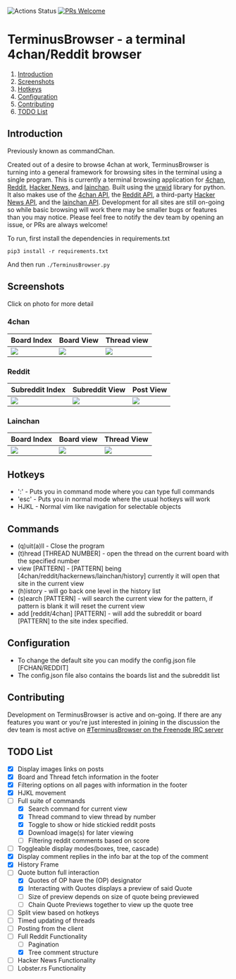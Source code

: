 ![Actions Status](https://github.com/wtheisen/TerminusBrowser/workflows/Python%20application/badge.svg)
[![PRs Welcome](https://img.shields.io/badge/PRs-welcome-brightgreen.svg?style=flat-square)](http://makeapullrequest.com)

# TerminusBrowser - a terminal 4chan/Reddit browser
1. [Introduction](#introduction)
2. [Screenshots](#screenshots)
3. [Hotkeys](#hotkeys)
4. [Configuration](#config)
5. [Contributing](#contrib)
6. [TODO List](#todoList)

## Introduction <a name="introduction"></a>

Previously known as commandChan.

Created out of a desire to browse 4chan at work, TerminusBrowser is turning into a general framework for browsing
sites in the terminal using a single program.
This is currently a terminal browsing application for [4chan](https://www.4chan.org/), [Reddit](https://www.reddit.com/), [Hacker News](https://news.ycombinator.com/), and [lainchan](https://www.lainchan.org/).
Built using the [urwid](https://github.com/urwid/urwid/) library for python.
It also makes use of the [4chan API](https://github.com/4chan/4chan-API), the [Reddit API](https://www.reddit.com/dev/api/), a third-party [Hacker News API](https://hn.algolia.com/api), and the [lainchan API](https://github.com/vichan-devel/vichan-API/). Development for all sites are still on-going so while basic browsing will work there may be smaller bugs or features than you may notice. Please feel free to notify the dev team by opening an issue, or PRs are always welcome!

To run, first install the dependencies in requirements.txt

```
pip3 install -r requirements.txt
```

And then run `./TerminusBrowser.py`

## Screenshots <a name="screenshots"></a>

Click on photo for more detail

### 4chan

|      Board Index   |  Board View         | Thread view   |
| ------------- |-------------| -----|
|![](./screenshots/fchan_boards.png?raw=true) | ![](./screenshots/fchan_threads.png?raw=true) |![](./screenshots/fchan_post.png?raw=true)  |


### Reddit

| Subreddit Index | Subreddit View | Post View |
| ------- | ---------- | -------|
|![](./screenshots/reddit_subs.png?raw=true) | ![](./screenshots/reddit_threads.png?raw=true)| ![](./screenshots/reddit_comments.png?raw=true)

### Lainchan
| Board Index | Board view | Thread View |
| ------- | ------ | ------- |
| ![](./screenshots/lchan_boards.png?raw=true) | ![](./screenshots/lchan_threads.png?raw=true) | ![](./screenshots/lchan_post.png?raw=true) | 

## Hotkeys <a name="hotkeys"></a>

- ':'   - Puts you in command mode where you can type full commands
- 'esc' - Puts you in normal mode where the usual hotkeys will work
- HJKL  - Normal vim like navigation for selectable objects
## Commands <a name="commands"></a>

- (q)uit(a)ll - Close the program
- (t)hread [THREAD NUMBER] - open the thread on the current board with the specified number
- view [PATTERN] - [PATTERN] being [4chan/reddit/hackernews/lainchan/history] currently it will open that site in the current view
- (h)istory - will go back one level in the history list
- (s)earch [PATTERN] - will search the current view for the pattern, if pattern is blank it will reset the current view
- add [reddit/4chan] [PATTERN] - will add the subreddit or board [PATTERN] to the site index specified.

## Configuration <a name="config"></a>

- To change the default site you can modify the config.json file [FCHAN/REDDIT]
- The config.json file also contains the boards list and the subreddit list

## Contributing <a name="contrib"></a>

Development on TerminusBrowser is active and on-going. If there are any features
you want or you're just interested in joining in the discussion the dev team
is most active on [#TerminusBrowser on the Freenode IRC server](https://kiwiirc.com/nextclient/chat.freenode.org/#TerminusBrowser)

## TODO List <a name="todoList"></a>

- [X] Display images links on posts
- [X] Board and Thread fetch information in the footer
- [X] Filtering options on all pages with information in the footer
- [X] HJKL movement
- [ ] Full suite of commands
    - [X] Search command for current view
    - [X] Thread command to view thread by number
    - [X] Toggle to show or hide stickied reddit posts
    - [X] Download image(s) for later viewing
    - [ ] Filtering reddit comments based on score
- [ ] Toggleable display modes(boxes, tree, cascade)
- [X] Display comment replies in the info bar at the top of the comment
- [X] History Frame
- [ ] Quote button full interaction
    - [X] Quotes of OP have the (OP) designator
    - [X] Interacting with Quotes displays a preview of said Quote
    - [ ] Size of preview depends on size of quote being previewed
    - [ ] Chain Quote Previews together to view up the quote tree
- [ ] Split view based on hotkeys
- [ ] Timed updating of threads
- [ ] Posting from the client
- [ ] Full Reddit Functionality
    - [ ] Pagination
    - [X] Tree comment structure
- [ ] Hacker News Functionality
- [ ] Lobster.rs Functionality
